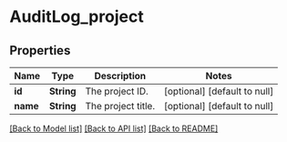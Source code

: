 # AuditLog_project
## Properties

| Name | Type | Description | Notes |
|------------ | ------------- | ------------- | -------------|
| **id** | **String** | The project ID. | [optional] [default to null] |
| **name** | **String** | The project title. | [optional] [default to null] |

[[Back to Model list]](../README.md#documentation-for-models) [[Back to API list]](../README.md#documentation-for-api-endpoints) [[Back to README]](../README.md)

